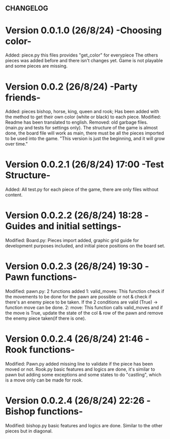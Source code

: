 ## CHANGELOG
# Version 0.0.1.0 (26/8/24) -Choosing color-
Added: piece.py this files provides "get_color" for everypiece
The others pieces was added before and there isn't changes yet. 
Game is not playable and some pieces are missing.

# Version 0.0.2 (26/8/24) -Party friends-
Added: pieces bishop, horse, king, queen and rook; Has been added with the method to get their own color (white or black) to each piece.
Modified: Readme has been translated to english. 
Removed: old garbage files. (main.py and tests for settings only).
The structure of the game is almost done, the board file will work as main, there must be all the pieces imported to be used into the game. 
"This version is just the beginning, and it will grow over time."

# Version 0.0.2.1 (26/8/24) 17:00 -Test Structure-
Added: All test.py for each piece of the game, there are only files without content.

# Version 0.0.2.2 (26/8/24) 18:28 -Guides and initial settings-
Modified: Board.py: Pieces import added, graphic grid guide for development purposes included, and initial piece positions on the board set.

# Version 0.0.2.3 (26/8/24) 19:30 -Pawn functions-
Modified: pawn.py:  2 functions added
1: valid_moves: This function check if the movements to be done for the pawn are possible or not & check if there's an enemy piece to be taken. If the 2 conditions are valid (True) -> function move can be done.
2: move: This function calls valid_moves and if the move is True, update the state of the col & row of the pawn and remove the enemy piece taken(if there is one).
 
 # Version 0.0.2.4 (26/8/24) 21:46 -Rook functions-
 Modified: Pawn.py added missing line to validate if the piece has been moved or not. 
 Rook.py basic features and logics are done, it's similar to pawn but adding some exceptions and some states to do "castling", which is a move only can be made for rook.

 
 # Version 0.0.2.4 (26/8/24) 22:26 -Bishop functions-
Modified: bishop.py basic features and logics are done. Similar to the other pieces but in diagonal. 




